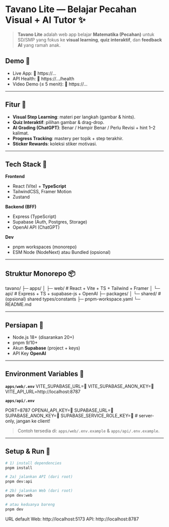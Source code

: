 # Tavano Lite — Belajar Pecahan Visual + AI Tutor ✨

> **Tavano Lite** adalah web app belajar **Matematika (Pecahan)** untuk SD/SMP yang fokus ke **visual learning**, **quiz interaktif**, dan **feedback AI** yang ramah anak.

## Demo 🚀
- Live App: 🔧 https://…
- API Health: 🔧 https://…/health
- Video Demo (≤ 5 menit): 🔧 https://…

---

## Fitur 🍕
- **Visual Step Learning**: materi per langkah (gambar & hints).
- **Quiz Interaktif**: pilihan gambar & drag-drop.
- **AI Grading (ChatGPT)**: Benar / Hampir Benar / Perlu Revisi + hint 1–2 kalimat.
- **Progress Tracking**: mastery per topik + step terakhir.
- **Sticker Rewards**: koleksi stiker motivasi.

---

## Tech Stack 🧩
**Frontend**
- React (Vite) + **TypeScript**
- TailwindCSS, Framer Motion
- Zustand

**Backend (BFF)**
- Express (TypeScript)
- Supabase (Auth, Postgres, Storage)
- OpenAI API (ChatGPT)

**Dev**
- pnpm workspaces (monorepo)
- ESM Node (NodeNext) atau Bundled (opsional)

---

## Struktur Monorepo 📦
tavano/
├─ apps/
│ ├─ web/ # React + Vite + TS + Tailwind + Framer
│ └─ api/ # Express + TS + supabase-js + OpenAI
├─ packages/
│ └─ shared/ # (opsional) shared types/constants
├─ pnpm-workspace.yaml
└─ README.md

---

## Persiapan 🔧
- Node.js 18+ (disarankan 20+)
- pnpm 9/10+
- Akun **Supabase** (project + keys)
- API Key **OpenAI**

---

## Environment Variables 🔑
**`apps/web/.env`**
VITE_SUPABASE_URL=🔧
VITE_SUPABASE_ANON_KEY=🔧
VITE_API_URL=http://localhost:8787


**`apps/api/.env`**


PORT=8787
OPENAI_API_KEY=🔧
SUPABASE_URL=🔧
SUPABASE_ANON_KEY=🔧
SUPABASE_SERVICE_ROLE_KEY=🔧 # server-only, jangan ke client!


> Contoh tersedia di: `apps/web/.env.example` & `apps/api/.env.example`.

---

## Setup & Run 🏁
```bash
# 1) install dependencies
pnpm install

# 2a) jalankan API (dari root)
pnpm dev:api

# 2b) jalankan Web (dari root)
pnpm dev:web

# atau keduanya bareng
pnpm dev
```
URL default
Web: http://localhost:5173
API: http://localhost:8787

